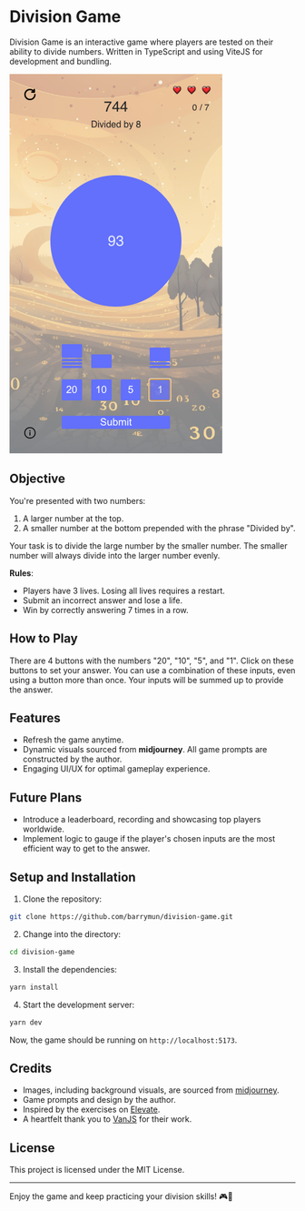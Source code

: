 # Division Game

Division Game is an interactive game where players are tested on their ability to divide numbers. Written in TypeScript and using ViteJS for development and bundling.

![Game screenshot](./screenshots/screenshot-1.png)

## Objective

You're presented with two numbers:

1. A larger number at the top.
2. A smaller number at the bottom prepended with the phrase "Divided by".

Your task is to divide the large number by the smaller number. The smaller number will always divide into the larger number evenly. 

**Rules**:
- Players have 3 lives. Losing all lives requires a restart.
- Submit an incorrect answer and lose a life.
- Win by correctly answering 7 times in a row.

## How to Play

There are 4 buttons with the numbers "20", "10", "5", and "1". Click on these buttons to set your answer. You can use a combination of these inputs, even using a button more than once. Your inputs will be summed up to provide the answer.

## Features

- Refresh the game anytime.
- Dynamic visuals sourced from **midjourney**. All game prompts are constructed by the author.
- Engaging UI/UX for optimal gameplay experience.

## Future Plans

- Introduce a leaderboard, recording and showcasing top players worldwide.
- Implement logic to gauge if the player's chosen inputs are the most efficient way to get to the answer.

## Setup and Installation

1. Clone the repository:
```bash
git clone https://github.com/barrymun/division-game.git
```

2. Change into the directory:
```bash
cd division-game
```

3. Install the dependencies:
```bash
yarn install
```

4. Start the development server:
```bash
yarn dev
```

Now, the game should be running on `http://localhost:5173`.

## Credits

- Images, including background visuals, are sourced from [midjourney](https://www.midjourney.com/).
- Game prompts and design by the author.
- Inspired by the exercises on [Elevate](https://elevateapp.com/).
- A heartfelt thank you to [VanJS](https://vanjs.org/) for their work.

## License

This project is licensed under the MIT License.

---

Enjoy the game and keep practicing your division skills! 🎮🧠
